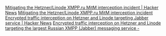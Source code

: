 
[Mitigating the Hetzner/Linode XMPP.ru MitM interception incident | Hacker News](https://news.ycombinator.com/item?id=37961166)
[Mitigating the Hetzner/Linode XMPP.ru MitM interception incident](https://www.devever.net/~hl/xmpp-incident)
[Encrypted traffic interception on Hetzner and Linode targeting Jabber service | Hacker News](https://news.ycombinator.com/item?id=37955264)
[Encrypted traffic interception on Hetzner and Linode targeting the largest Russian XMPP (Jabber) messaging service -](https://notes.valdikss.org.ru/jabber.ru-mitm/)
